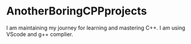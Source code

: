 # AnotherBoringCPPprojects
I am maintaining my journey for learning and mastering  C++.
I am using VScode and g++ complier.
